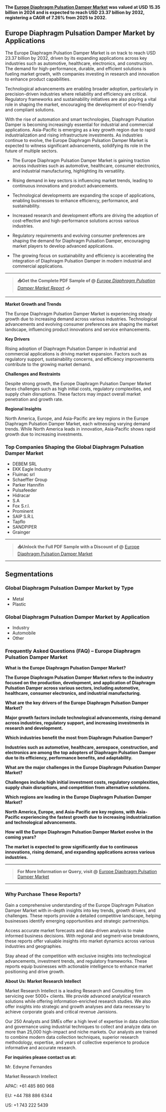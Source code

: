 <p><strong>The <a href="https://www.marketresearchintellect.com/download-sample/?rid=1044032&amp;utm_source=Pulse-April-Europe&amp;utm_medium=852">Europe Diaphragm Pulsation Damper Market</a> was valued at USD 15.35 billion in 2024 and is expected to reach USD 23.37 billion by 2032, registering a CAGR of 7.26% from 2025 to 2032.</strong></p><h2>Europe Diaphragm Pulsation Damper Market by Applications&nbsp;</h2><p><p>The Europe Diaphragm Pulsation Damper Market is on track to reach USD 23.37 billion by 2032, driven by its expanding applications across key industries such as automotive, healthcare, electronics, and construction. The demand for high-performance, durable, and efficient solutions is fueling market growth, with companies investing in research and innovation to enhance product capabilities.</p><p>Technological advancements are enabling broader adoption, particularly in precision-driven industries where reliability and efficiency are critical. Regulatory frameworks and sustainability initiatives are also playing a vital role in shaping the market, encouraging the development of eco-friendly and compliant solutions.</p><p>With the rise of automation and smart technologies, Diaphragm Pulsation Damper is becoming increasingly essential for industrial and commercial applications. Asia-Pacific is emerging as a key growth region due to rapid industrialization and rising infrastructure investments. As industries continue to evolve, the Europe Diaphragm Pulsation Damper Market is expected to witness significant advancements, solidifying its role in the future of multiple sectors.</p></p><ul><li><p>The Europe Diaphragm Pulsation Damper Market is gaining traction across industries such as automotive, healthcare, consumer electronics, and industrial manufacturing, highlighting its versatility.</p></li><li><p>Rising demand in key sectors is influencing market trends, leading to continuous innovations and product advancements.</p></li><li><p>Technological developments are expanding the scope of applications, enabling businesses to enhance efficiency, performance, and sustainability.</p></li><li><p>Increased research and development efforts are driving the adoption of cost-effective and high-performance solutions across various industries.</p></li><li><p>Regulatory requirements and evolving consumer preferences are shaping the demand for Diaphragm Pulsation Damper, encouraging market players to develop advanced applications.</p></li><li><p>The growing focus on sustainability and efficiency is accelerating the integration of Diaphragm Pulsation Damper in modern industrial and commercial applications.</p></li></ul><hr /><blockquote><p><strong><span class="font-[700]">📥Get the Complete PDF Sample of @ </span></strong><em><span class="font-[700]"><a href="https://www.marketresearchintellect.com/download-sample/?rid=1044032&amp;utm_source=Pulse-April-Europe&amp;utm_medium=852" target="_blank" data-tracking-control-name="article-ssr-frontend-pulse_little-text-block" data-tracking-will-navigate="" data-test-link="">Europe Diaphragm Pulsation Damper Market Report</a>&nbsp;📥</span></em></p></blockquote><hr /><p class="" data-start="77" data-end="360"><strong data-start="77" data-end="105">Market Growth and Trends</strong></p><p class="" data-start="77" data-end="360">The Europe Diaphragm Pulsation Damper Market is experiencing steady growth due to increasing demand across various industries. Technological advancements and evolving consumer preferences are shaping the market landscape, influencing product innovations and service enhancements.</p><p class="" data-start="362" data-end="606"><strong data-start="362" data-end="377">Key Drivers</strong></p><p class="" data-start="362" data-end="606">Rising adoption of Diaphragm Pulsation Damper in industrial and commercial applications is driving market expansion. Factors such as regulatory support, sustainability concerns, and efficiency improvements contribute to the growing market demand.</p><p class="" data-start="608" data-end="849"><strong data-start="608" data-end="637">Challenges and Restraints</strong></p><p class="" data-start="608" data-end="849">Despite strong growth, the Europe Diaphragm Pulsation Damper Market faces challenges such as high initial costs, regulatory complexities, and supply chain disruptions. These factors may impact overall market penetration and growth rate.</p><p class="" data-start="851" data-end="1095"><strong data-start="851" data-end="872">Regional Insights</strong></p><p class="" data-start="851" data-end="1095">North America, Europe, and Asia-Pacific are key regions in the Europe Diaphragm Pulsation Damper Market, each witnessing varying demand trends. While North America leads in innovation, Asia-Pacific shows rapid growth due to increasing investments.</p><p><h3>Top Companies Shaping the Global Diaphragm Pulsation Damper Market </h3><ul><li>DEBEM SRL</li><li>EKK Eagle Industry</li><li>Fluimac srl</li><li>Schaeffler Group</li><li>Parker Hannifin</li><li>Pulsafeeder</li><li>Hidracar</li><li>S.A</li><li>Fox S.r.l.</li><li>Prominent</li><li>SAIP S.R.L</li><li>Tapflo</li><li>SANDPIPER</li><li>Grainger</li></ul></p><hr /><blockquote><p><strong>📥Unlock the Full PDF Sample with a Discount of @</strong> <a href="https://www.marketresearchintellect.com/ask-for-discount/?rid=1044032&amp;utm_source=Pulse-April-Europe&amp;utm_medium=852">Europe Diaphragm Pulsation Damper Market</a></p></blockquote><hr /><p><h2>Segmentations</h2><h3>Global Diaphragm Pulsation Damper Market by Type</h3><ul><li>Metal</li><li>Plastic</li></ul><h3>Global Diaphragm Pulsation Damper Market by Application</h3><ul><li>Industry</li><li>Automobile</li><li>Other</li></ul></p><h3><strong>Frequently Asked Questions (FAQ) &ndash; Europe Diaphragm Pulsation Damper Market</strong></h3><p><strong>What is the Europe Diaphragm Pulsation Damper Market?</strong></p><p><strong>The Europe Diaphragm Pulsation Damper Market refers to the industry focused on the production, development, and application of Diaphragm Pulsation Damper across various sectors, including automotive, healthcare, consumer electronics, and industrial manufacturing.</strong></p><p><strong>What are the key drivers of the Europe Diaphragm Pulsation Damper Market?</strong></p><p><strong>Major growth factors include technological advancements, rising demand across industries, regulatory support, and increasing investments in research and development.</strong></p><p><strong>Which industries benefit the most from Diaphragm Pulsation Damper?</strong></p><p><strong>Industries such as automotive, healthcare, aerospace, construction, and electronics are among the top adopters of Diaphragm Pulsation Damper due to its efficiency, performance benefits, and adaptability.</strong></p><p><strong>What are the major challenges in the Europe Diaphragm Pulsation Damper Market?</strong></p><p><strong>Challenges include high initial investment costs, regulatory complexities, supply chain disruptions, and competition from alternative solutions.</strong></p><p><strong>Which regions are leading in the Europe Diaphragm Pulsation Damper Market?</strong></p><p><strong>North America, Europe, and Asia-Pacific are key regions, with Asia-Pacific experiencing the fastest growth due to increasing industrialization and technological advancements.</strong></p><p><strong>How will the Europe Diaphragm Pulsation Damper Market evolve in the coming years?</strong></p><p><strong>The market is expected to grow significantly due to continuous innovations, rising demand, and expanding applications across various industries.</strong></p><hr /><blockquote><p><span class="font-[700]"><strong>For More Information or Query, visit&nbsp;@</strong>&nbsp;</span><span class="font-[700]"><a href="https://www.marketresearchintellect.com/product/diaphragm-pulsation-damper-market/?utm_source=Linkedin&utm_medium=852" target="_blank" data-tracking-control-name="article-ssr-frontend-pulse_little-text-block" data-tracking-will-navigate="" data-test-link="">Europe Diaphragm Pulsation Damper Market</a></span></p></blockquote><hr /><h3><strong data-start="0" data-end="31">Why Purchase These Reports?</strong></h3><p class="" data-start="35" data-end="297">Gain a comprehensive understanding of the Europe Diaphragm Pulsation Damper Market with in-depth insights into key trends, growth drivers, and challenges. These reports provide a detailed competitive landscape, helping businesses identify emerging opportunities and strategic partnerships.</p><p class="" data-start="299" data-end="540">Access accurate market forecasts and data-driven analysis to make informed business decisions. With regional and segment-wise breakdowns, these reports offer valuable insights into market dynamics across various industries and geographies.</p><p class="" data-start="542" data-end="784">Stay ahead of the competition with exclusive insights into technological advancements, investment trends, and regulatory frameworks. These reports equip businesses with actionable intelligence to enhance market positioning and drive growth.</p><p><strong><span class="font-[700]">About Us: Market Research Intellect</span></strong></p><p><span class="">Market Research Intellect is a leading Research and Consulting firm servicing over 5000+ clients. We provide advanced analytical research solutions while offering information-enriched research studies.&nbsp;</span>We also offer insights into strategic and growth analyses and data necessary to achieve corporate goals and critical revenue Janisions.</p><p><span class="">Our 250 Analysts and SMEs offer a high level of expertise in data collection and governance using industrial techniques to collect and analyze data on more than 25,000 high-impact and niche markets. Our analysts are trained to combine modern data collection techniques, superior research methodology, expertise, and years of collective experience to produce informative and accurate research.</span></p><p><strong>For inquiries please contact us at:</strong></p><p>Mr. Edwyne Fernandes</p><p>Market Research Intellect</p><p>APAC: +61 485 860 968</p><p>EU: +44 788 886 6344</p><p>US: +1 743 222 5439</p>